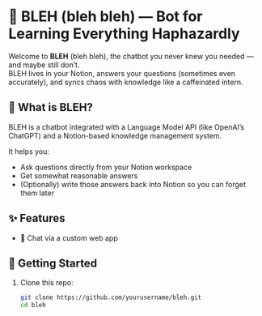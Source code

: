 # 🤖 BLEH (bleh bleh) — Bot for Learning Everything Haphazardly

Welcome to **BLEH** (bleh bleh), the chatbot you never knew you needed — and maybe still don’t.  
BLEH lives in your Notion, answers your questions (sometimes even accurately), and syncs chaos with knowledge like a caffeinated intern.

## 🧠 What is BLEH?

BLEH is a chatbot integrated with a Language Model API (like OpenAI’s ChatGPT) and a Notion-based knowledge management system.

It helps you:
- Ask questions directly from your Notion workspace
- Get somewhat reasonable answers
- (Optionally) write those answers back into Notion so you can forget them later

## ✨ Features

- 💬 Chat via a custom web app

## 🚀 Getting Started

1. Clone this repo:
   ```bash
   git clone https://github.com/yourusername/bleh.git
   cd bleh
